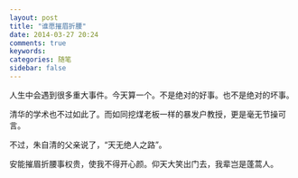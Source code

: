 ```yaml
---
layout: post
title: "谁愿摧眉折腰"
date: 2014-03-27 20:24
comments: true
keywords: 
categories: 随笔
sidebar: false
---
```

人生中会遇到很多重大事件。今天算一个。不是绝对的好事。也不是绝对的坏事。

清华的学术也不过如此了。而如同挖煤老板一样的暴发户教授，更是毫无节操可言。

不过，朱自清的父亲说了，“天无绝人之路”。

安能摧眉折腰事权贵，使我不得开心颜。仰天大笑出门去，我辈岂是蓬蒿人。